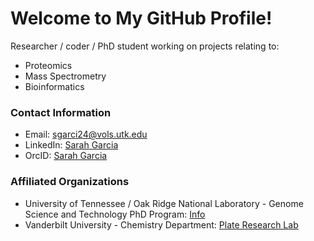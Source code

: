 <!-- ## Hi there 👋

<!--
**LiliumPhan/LiliumPhan** is a ✨ _special_ ✨ repository because its `README.md` (this file) appears on your GitHub profile.

Here are some ideas to get you started:

- 🔭 I’m currently working on ...
- 🌱 I’m currently learning ...
- 👯 I’m looking to collaborate on ...
- 🤔 I’m looking for help with ...
- 💬 Ask me about ...
- 📫 How to reach me: ...
- 😄 Pronouns: ...
- ⚡ Fun fact: ...
-->

# Welcome to My GitHub Profile!

Researcher / coder / PhD student working on projects relating to:
 - Proteomics
 - Mass Spectrometry
 - Bioinformatics

### Contact Information
- Email: [sgarci24@vols.utk.edu](mailto:sgarci24@vols.utk.edu)
- LinkedIn: [Sarah Garcia](www.linkedin.com/in/sarah-garcia-07a02919b)
- OrcID: [Sarah Garcia](https://orcid.org/0009-0000-2113-4137)

### Affiliated Organizations
- University of Tennessee / Oak Ridge National Laboratory - Genome Science and Technology PhD Program: [Info](https://bredesencenter.utk.edu/genome-science/)
- Vanderbilt University - Chemistry Department: [Plate Research Lab](https://www.plate-research.org/)

<!-- ## Repositories

### [Repository Name](link-to-repo)
- **Description**: Brief description of the repository.
- **Tech Stack**: Technologies used (e.g., Python, R).

### [Another Repository](link-to-repo)
- **Description**: Brief description of the repository.
- **Tech Stack**: Technologies used (e.g., Python, R).

## Contributing

I welcome contributions. Please refer to the [CONTRIBUTING.md](link-to-contributing.md) file for guidelines.

## License

All projects are licensed under [Your License of Choice](link-to-license).

## Acknowledgments

Thank you to all my collaborators and the resources that support my work.

---

Feel free to explore and reach out if you have any questions or collaborations in mind.

Best regards,

[Your Name]
-->

